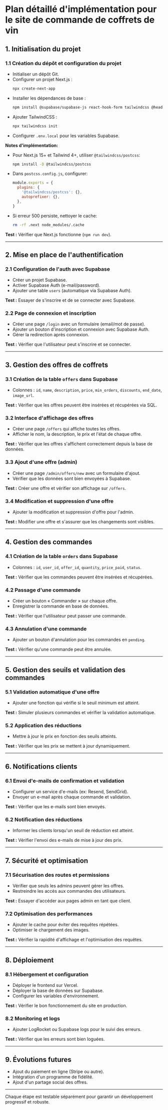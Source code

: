 # **Plan détaillé d'implémentation pour le site de commande de coffrets de vin**

## **1. Initialisation du projet**
### **1.1 Création du dépôt et configuration du projet**
- Initialiser un dépôt Git.
- Configurer un projet Next.js :
  ```bash
  npx create-next-app
  ```
- Installer les dépendances de base :  
  ```bash
  npm install @supabase/supabase-js react-hook-form tailwindcss @headlessui/react
  ```
- Ajouter TailwindCSS :  
  ```bash
  npx tailwindcss init
  ```
- Configurer `.env.local` pour les variables Supabase.

**Notes d'implémentation:**
- Pour Next.js 15+ et Tailwind 4+, utiliser `@tailwindcss/postcss`:
  ```bash
  npm install -D @tailwindcss/postcss
  ```
- Dans `postcss.config.js`, configurer:
  ```javascript
  module.exports = {
    plugins: {
      '@tailwindcss/postcss': {},
      autoprefixer: {},
    },
  }
  ```
- Si erreur 500 persiste, nettoyer le cache:
  ```bash
  rm -rf .next node_modules/.cache
  ```

**Test :** Vérifier que Next.js fonctionne (`npm run dev`).

---

## **2. Mise en place de l'authentification**
### **2.1 Configuration de l'auth avec Supabase**
- Créer un projet Supabase.
- Activer Supabase Auth (e-mail/password).
- Ajouter une table `users` (automatique via Supabase Auth).

**Test :** Essayer de s'inscrire et de se connecter avec Supabase.

### **2.2 Page de connexion et inscription**
- Créer une page `/login` avec un formulaire (email/mot de passe).
- Ajouter un bouton d'inscription et connexion avec Supabase Auth.
- Gérer la redirection après connexion.

**Test :** Vérifier que l'utilisateur peut s'inscrire et se connecter.

---

## **3. Gestion des offres de coffrets**
### **3.1 Création de la table `offers` dans Supabase**
- Colonnes : `id`, `name`, `description`, `price`, `min_orders`, `discounts`, `end_date`, `image_url`.

**Test :** Vérifier que les offres peuvent être insérées et récupérées via SQL.

### **3.2 Interface d'affichage des offres**
- Créer une page `/offers` qui affiche toutes les offres.
- Afficher le nom, la description, le prix et l'état de chaque offre.

**Test :** Vérifier que les offres s'affichent correctement depuis la base de données.

### **3.3 Ajout d'une offre (admin)**
- Créer une page `/admin/offers/new` avec un formulaire d'ajout.
- Vérifier que les données sont bien envoyées à Supabase.

**Test :** Créer une offre et vérifier son affichage sur `/offers`.

### **3.4 Modification et suppression d'une offre**
- Ajouter la modification et suppression d'offre pour l'admin.

**Test :** Modifier une offre et s'assurer que les changements sont visibles.

---

## **4. Gestion des commandes**
### **4.1 Création de la table `orders` dans Supabase**
- Colonnes : `id`, `user_id`, `offer_id`, `quantity`, `price_paid`, `status`.

**Test :** Vérifier que les commandes peuvent être insérées et récupérées.

### **4.2 Passage d'une commande**
- Créer un bouton « Commander » sur chaque offre.
- Enregistrer la commande en base de données.

**Test :** Vérifier que l'utilisateur peut passer une commande.

### **4.3 Annulation d'une commande**
- Ajouter un bouton d'annulation pour les commandes en `pending`.

**Test :** Vérifier qu'une commande peut être annulée.

---

## **5. Gestion des seuils et validation des commandes**
### **5.1 Validation automatique d'une offre**
- Ajouter une fonction qui vérifie si le seuil minimum est atteint.

**Test :** Simuler plusieurs commandes et vérifier la validation automatique.

### **5.2 Application des réductions**
- Mettre à jour le prix en fonction des seuils atteints.

**Test :** Vérifier que les prix se mettent à jour dynamiquement.

---

## **6. Notifications clients**
### **6.1 Envoi d'e-mails de confirmation et validation**
- Configurer un service d'e-mails (ex: Resend, SendGrid).
- Envoyer un e-mail après chaque commande et validation.

**Test :** Vérifier que les e-mails sont bien envoyés.

### **6.2 Notification des réductions**
- Informer les clients lorsqu'un seuil de réduction est atteint.

**Test :** Vérifier l'envoi des e-mails de mise à jour des prix.

---

## **7. Sécurité et optimisation**
### **7.1 Sécurisation des routes et permissions**
- Vérifier que seuls les admins peuvent gérer les offres.
- Restreindre les accès aux commandes des utilisateurs.

**Test :** Essayer d'accéder aux pages admin en tant que client.

### **7.2 Optimisation des performances**
- Ajouter le cache pour éviter des requêtes répétées.
- Optimiser le chargement des images.

**Test :** Vérifier la rapidité d'affichage et l'optimisation des requêtes.

---

## **8. Déploiement**
### **8.1 Hébergement et configuration**
- Déployer le frontend sur Vercel.
- Déployer la base de données sur Supabase.
- Configurer les variables d'environnement.

**Test :** Vérifier le bon fonctionnement du site en production.

### **8.2 Monitoring et logs**
- Ajouter LogRocket ou Supabase logs pour le suivi des erreurs.

**Test :** Vérifier que les erreurs sont bien loguées.

---

## **9. Évolutions futures**
- Ajout du paiement en ligne (Stripe ou autre).
- Intégration d'un programme de fidélité.
- Ajout d'un partage social des offres.

---

Chaque étape est testable séparément pour garantir un développement progressif et robuste.
